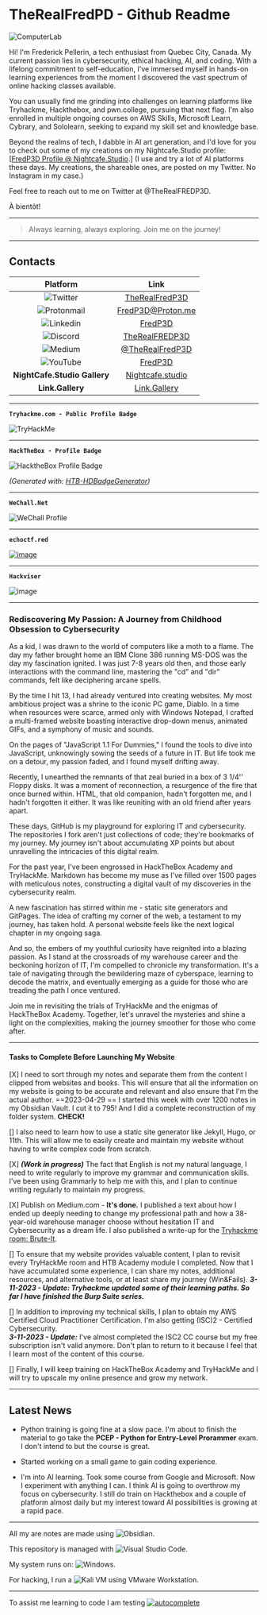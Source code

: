 # TheRealFredPD - Github Readme

![ComputerLab](<_attachement/computer lab HighRes.jpg>)

Hi! I'm Frederick Pellerin, a tech enthusiast from Quebec City, Canada. My current passion lies in cybersecurity, ethical hacking, AI, and coding. With a lifelong commitment to self-education, I've immersed myself in hands-on learning experiences from the moment I discovered the vast spectrum of online hacking classes available.

You can usually find me grinding into challenges on learning platforms like Tryhackme, Hackthebox, and pwn.college, pursuing that next flag. I'm also enrolled in multiple ongoing courses on AWS Skills, Microsoft Learn, Cybrary, and Sololearn, seeking to expand my skill set and knowledge base.

Beyond the realms of tech, I dabble in AI art generation, and I'd love for you to check out some of my creations on my Nightcafe.Studio profile: [[FredP3D Profile @ Nightcafe.Studio](https://creator.nightcafe.studio/u/Fredp3d).]
(I use and try a lot of AI platforms these days. My creations, the shareable ones, are posted on my Twitter.  No Instagram in my case.)

Feel free to reach out to me on Twitter at @TheRealFREDP3D.

À bientôt!

---

> Always learning, always exploring. Join me on the journey!

---

## Contacts

|  Platform                                                                                                             |              Link                                                       |
|  :---------------------------------------------------------------------------------------------------------------:    |  :-------------------------------------------------------------------:  |
|  ![Twitter](https://img.shields.io/badge/Twitter-%231DA1F2.svg?style=for-the-badge&logo=Twitter&logoColor=white)      |  [TheRealFredP3D](https://twitter.com/TheRealFREDP3D)                   | 
|  ![Protonmail](https://img.shields.io/badge/ProtonMail-8B89CC?style=for-the-badge&logo=protonmail&logoColor=white)    |  [FredP3D@Proton.me](mailto:fredp3d@proton.me)                          | 
|  ![Linkedin](https://img.shields.io/badge/linkedin-%230077B5.svg?style=for-the-badge&logo=linkedin&logoColor=white)   |  [FredP3D](https://linkedin.com/in/FredP3D)                             |
|  ![Discord](https://img.shields.io/badge/Discord-%235865F2.svg?style=for-the-badge&logo=discord&logoColor=white)      |  [TheRealFREDP3D](https://discordhub.com/profile/1050577907296256070)   |
|  ![Medium](https://img.shields.io/badge/Medium-12100E?style=for-the-badge&logo=medium&logoColor=white)                |  [@TheRealFredP3D](https://medium.com/@TheRealFREDP3D)                  |  
|  ![YouTube](https://img.shields.io/badge/YouTube-%23FF0000.svg?style=for-the-badge&logo=YouTube&logoColor=white)      |  [FredP3D](https://www.youtube.com/@FredP3D)                            |
|  **NightCafe.Studio Gallery**                                                                                         |  [Nightcafe.studio](https://nightcafe.studio/u/FredP3D)                 |
|  **Link.Gallery**                                                                                                     |  [Link.Gallery](https://link.gallery/therealfredp3d)                    |

---

**`Tryhackme.com - Public Profile Badge`**

<img src="https://tryhackme-badges.s3.amazonaws.com/FREDP3D.png" alt="TryHackMe">

---

**`HackTheBox - Profile Badge`**

![HacktheBox Profile Badge](_attachement/HacktheBox%20-%20Profile.png)

*(Generated with: [HTB-HDBadgeGenerator](https://github.com/Flangvik/HTB-HDBadgeGenerator))*

---

**`WeChall.Net`**  

![WeChall Profile](_attachement/WeChall-Profile.png)

---

**`echoctf.red`**  

[![image](https://echoctf.red/profile/1282669/badge)](https://echoctf.red/profile/1282669/badge)

---

**`Hackviser`**  

![image](https://github.com/user-attachments/assets/1207313c-54e0-4c6e-9ea5-4c7aac20d2f1)

---

### Rediscovering My Passion: A Journey from Childhood Obsession to Cybersecurity

As a kid, I was drawn to the world of computers like a moth to a flame. The day my father brought home an IBM Clone 386 running MS-DOS was the day my fascination ignited. I was just 7-8 years old then, and those early interactions with the command line, mastering the "cd" and "dir" commands, felt like deciphering arcane spells.

By the time I hit 13, I had already ventured into creating websites. My most ambitious project was a shrine to the iconic PC game, Diablo. In a time when resources were scarce, armed only with Windows Notepad, I crafted a multi-framed website boasting interactive drop-down menus, animated GIFs, and a symphony of music and sounds.

On the pages of "JavaScript 1.1 For Dummies," I found the tools to dive into JavaScript, unknowingly sowing the seeds of a future in IT. But life took me on a detour, my passion faded, and I found myself drifting away.

Recently, I unearthed the remnants of that zeal buried in a box of 3 1/4'' Floppy disks. It was a moment of reconnection, a resurgence of the fire that once burned within. HTML, that old companion, hadn't forgotten me, and I hadn't forgotten it either. It was like reuniting with an old friend after years apart.

These days, GitHub is my playground for exploring IT and cybersecurity. The repositories I fork aren't just collections of code; they're bookmarks of my journey. My journey isn't about accumulating XP points but about unravelling the intricacies of this digital realm.

For the past year, I've been engrossed in HackTheBox Academy and TryHackMe. Markdown has become my muse as I've filled over 1500 pages with meticulous notes, constructing a digital vault of my discoveries in the cybersecurity realm.

A new fascination has stirred within me - static site generators and GitPages. The idea of crafting my corner of the web, a testament to my journey, has taken hold. A personal website feels like the next logical chapter in my ongoing saga.

And so, the embers of my youthful curiosity have reignited into a blazing passion. As I stand at the crossroads of my warehouse career and the beckoning horizon of IT, I'm compelled to chronicle my transformation. It's a tale of navigating through the bewildering maze of cyberspace, learning to decode the matrix, and eventually emerging as a guide for those who are treading the path I once ventured.

Join me in revisiting the trials of TryHackMe and the enigmas of HackTheBox Academy. Together, let's unravel the mysteries and shine a light on the complexities, making the journey smoother for those who come after.

---

#### Tasks to Complete Before Launching My Website

[X] I need to sort through my notes and separate them from the content I clipped from websites and books. This will ensure that all the information on my website is going to be accurate and relevant and also ensure that I'm the actual author.  ==2023-04-29 == I started this week with over 1200 notes in my Obsidian Vault.  I cut it to 795!  And I did a complete reconstruction of my folder system.  **CHECK!**

[] I also need to learn how to use a static site generator like Jekyll, Hugo, or 11th. This will allow me to easily create and maintain my website without having to write complex code from scratch.

[X] ***(Work in progress)*** The fact that English is not my natural language, I need to write regularly to improve my grammar and communication skills. I've been using Grammarly to help me with this, and I plan to continue writing regularly to maintain my progress.  

[X] Publish on Medium.com - **It's done.** I published a text about how I ended up deeply needing to change my professional path and how a 38-year-old warehouse manager choose without hesitation IT and Cybersecurity as a dream life.  I also published a write-up for the [Tryhackme room: Brute-It](https://tryhackme.com/room/bruteit).

[] To ensure that my website provides valuable content, I plan to revisit every TryHackMe room and HTB Academy module I completed. Now that I have accumulated some experience,  I can share my notes, additional resources, and alternative tools, or at least share my journey (Win&Fails).
***3-11-2023 - Update: Tryhackme updated some of their learning paths. So far I have finished the Burp Suite series.***

[] In addition to improving my technical skills, I plan to obtain my AWS Certified Cloud Practitioner Certification. I'm also getting (ISC)2 - Certified Cybersecurity.  
***3-11-2023 - Update:*** I've almost completed the ISC2 CC course but my free subscription isn't valid anymore. Don't plan to return to it because I feel that I learn most of the content of this course.

[] Finally, I will keep training on HackTheBox Academy and TryHackMe and I will try to upscale my online presence and grow my network.

---

## Latest News

- Python training is going fine at a slow pace. I'm about to finish the material to go take the **PCEP - Python for Entry-Level Prorammer** exam. I don't intend to but the course is great. 
   
- Started working on a small game to gain coding experience. 

- I'm into AI learning. Took some course from Google and Microsoft. Now I experiment with anything I can. I think AI is going to overthrow my focus on cybersecurity. I still do train on Hackthebox and a couple of platform almost daily but my interest toward AI possibilities is growing at a rapid pace.

---

All my are notes are made using ![Obsidian](https://img.shields.io/badge/Obsidian-%23483699.svg?style=for-the-badge&logo=obsidian&logoColor=white).

This repository is managed with ![Visual Studio Code](https://img.shields.io/badge/Visual%20Studio%20Code-0078d7.svg?style=for-the-badge&logo=visual-studio-code&logoColor=white).

My system runs on: ![Windows](https://img.shields.io/badge/Windows-0078D6?style=for-the-badge&logo=windows&logoColor=white).

For hacking, I run a ![Kali](https://img.shields.io/badge/Kali-268BEE?style=for-the-badge&logo=kalilinux&logoColor=white) VM using VMware Workstation.

---

To assist me learning to code I am testing [![autocomplete](https://codeium.com/badges/user/therealfredp3d/autocomplete)](https://codeium.com/profile/therealfredp3d)
